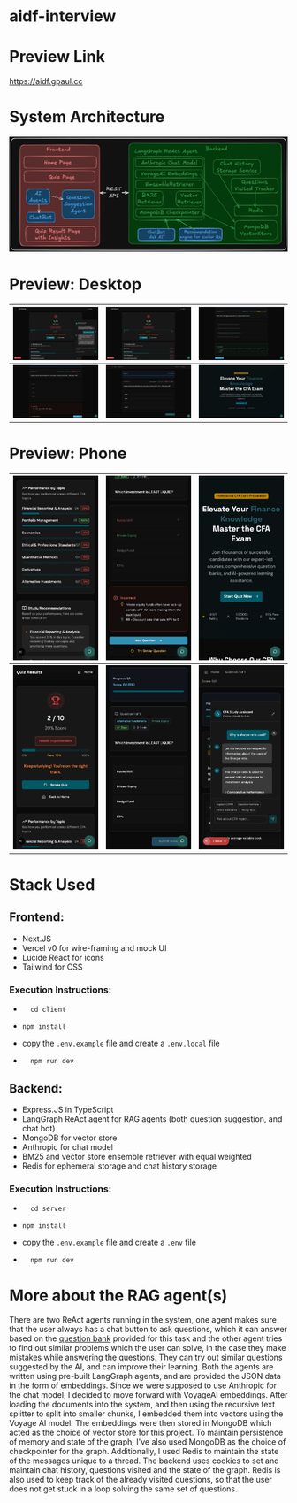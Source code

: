 # aidf-interview

# Preview Link
https://aidf.gpaul.cc

# System Architecture

![System Architecture](./docs/architecture.png)

# Preview: Desktop

| ![Desktop 1](./docs/desktop1.jpeg) | ![Desktop 2](./docs/desktop2.jpeg) | ![Desktop 3](./docs/desktop3.jpeg) |
| ---------------------------------- | ---------------------------------- | ---------------------------------- |
| ![Desktop 4](./docs/desktop4.jpeg) | ![Desktop 5](./docs/desktop5.jpeg) | ![Desktop 6](./docs/desktop6.jpeg) |

# Preview: Phone

| ![Phone 1](./docs/phone1.jpeg) | ![Phone 2](./docs/phone2.jpeg) | ![Phone 3](./docs/phone3.jpeg) |
| ------------------------------ | ------------------------------ | ------------------------------ |
| ![Phone 4](./docs/phone4.jpeg) | ![Phone 5](./docs/phone5.jpeg) | ![Phone 6](./docs/phone6.jpeg) |

# Stack Used

## Frontend:

- Next.JS
- Vercel v0 for wire-framing and mock UI
- Lucide React for icons
- Tailwind for CSS

### Execution Instructions:

- ```
    cd client
  ```
- ```
  npm install
  ```
- copy the `.env.example` file and create a `.env.local` file

- ```
    npm run dev
  ```

## Backend:

- Express.JS in TypeScript
- LangGraph ReAct agent for RAG agents (both question suggestion, and chat bot)
- MongoDB for vector store
- Anthropic for chat model
- BM25 and vector store ensemble retriever with equal weighted
- Redis for ephemeral storage and chat history storage

### Execution Instructions:

- ```
    cd server
  ```
- ```
  npm install
  ```
- copy the `.env.example` file and create a `.env` file

- ```
    npm run dev
  ```

# More about the RAG agent(s)
There are two ReAct agents running in the system, one agent makes sure that the user always has a chat button to ask questions, which it can answer based on the [question bank](./server/src/data/questions.ts) provided for this task and the other agent tries to find out similar problems which the user can solve, in the case they make mistakes while answering the questions. They can try out similar questions suggested by the AI, and can improve their learning. Both the agents are written using pre-built LangGraph agents, and are provided the JSON data in the form of embeddings. Since we were supposed to use Anthropic for the chat model, I decided to move forward with VoyageAI embeddings. After loading the documents into the system, and then using the recursive text splitter to split into smaller chunks, I embedded them into vectors using the Voyage AI model. The embeddings were then stored in MongoDB which acted as the choice of vector store for this project. To maintain persistence of memory and state of the graph, I've also used MongoDB as the choice of checkpointer for the graph. Additionally, I used Redis to maintain the state of the messages unique to a thread. The backend uses cookies to set and maintain chat history, questions visited and the state of the graph. Redis is also used to keep track of the already visited questions, so that the user does not get stuck in a loop solving the same set of questions.
